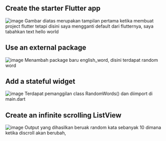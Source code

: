 ## Create the starter Flutter app
![image](https://user-images.githubusercontent.com/64391578/188261780-c04dcede-dfea-4380-8534-f4241efcf9b8.png)
Gambar diatas merupakan tampilan pertama ketika membuat project flutter tetapi disini saya mengganti default dari flutternya, saya tabahkan text hello world

## Use an external package
![image](https://user-images.githubusercontent.com/64391578/188261788-26f008e5-bbbe-4505-b90d-46398069affb.png)
Menambah package baru english_word, disini terdapat random word

## Add a stateful widget
![image](https://user-images.githubusercontent.com/64391578/188261799-61c496e8-95a0-48fd-86e3-193397a947c4.png)
Terdapat pemanggilan class RandomWords() dan diimport di main.dart

## Create an infinite scrolling ListView
![image](https://user-images.githubusercontent.com/64391578/188261815-d66461e8-b7a9-46d3-982b-3c9bd9e29928.png)
Output yang dihasilkan beruak random kata sebanyak 10 dimana ketika discroll akan berubah, 
